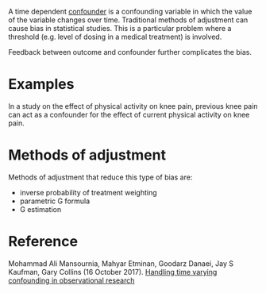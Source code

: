 A time dependent [confounder](Glossary#Confounder) is a confounding variable in which the value of the variable changes over time. Traditional methods of adjustment can cause bias in statistical studies. This is a particular problem where a threshold (e.g. level of dosing in a medical treatment) is involved. 

Feedback between outcome and confounder further complicates the bias.

# Examples
In a study on the effect of physical activity on knee pain, previous knee pain can act as a confounder for the effect of current physical activity on knee pain.

# Methods of adjustment

Methods of adjustment that reduce this type of bias are:
- inverse probability of treatment weighting
- parametric G formula
- G estimation


# Reference

Mohammad Ali Mansournia, Mahyar Etminan, Goodarz Danaei, Jay S Kaufman, Gary Collins (16 October 2017). [Handling time varying confounding in observational research](https://www.bmj.com/content/bmj/359/bmj.j4587.full.pdf)

